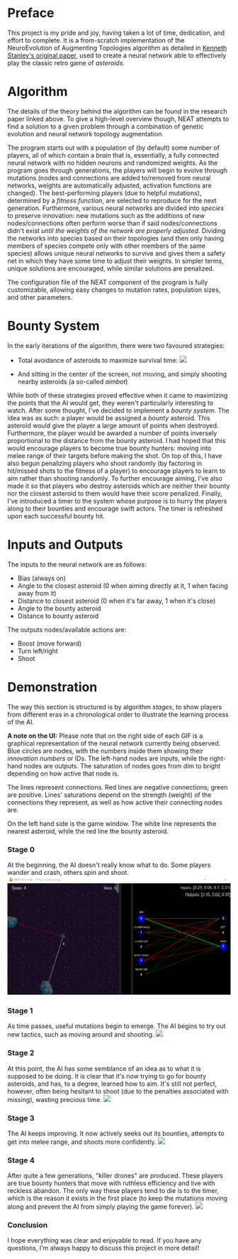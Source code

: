 # Preface
This project is my pride and joy, having taken a lot of time, dedication, and effort to complete. It is a from-scratch implementation of the NeuroEvolution of Augmenting Topologies
algorithm as detailed in [Kenneth Stanley's original paper](http://nn.cs.utexas.edu/downloads/papers/stanley.ec02.pdf), used to create a
neural network able to effectively play the classic retro game of *asteroids*.

# Algorithm
The details of the theory behind the algorithm can be found in the research paper linked above. To give a high-level overview though, NEAT attempts to find a solution to a given
problem through a combination of genetic evolution and neural network topology augmentation.  


The program starts out with a population of (by default) some number of players, all of which contain a *brain* that is, essentially, a fully connected neural network
with no hidden neurons and randomized weights. As the program goes through generations, the players will begin to evolve through mutations (nodes and connections are added to/removed from neural networks, weights are automatically adjusted, activation functions are changed). The best-performing players (due to helpful mutations), determined by a *fitness function*, are selected to reproduce for the next generation. Furthermore, various neural networks are divided into *species* to preserve innovation: new mutations such as the additions of new nodes/connections often perform worse than if said nodes/connections didn't exist *until the weights of the network are properly adjusted*. Dividing the networks into
species based on their topologies (and then only having members of species compete only with other members of the same species) allows unique neural networks to survive and gives them a safety net in which they have some time to adjust their weights. 
In simpler terms, unique solutions are encouraged, while similar solutions are penalized.


The configuration file of the NEAT component of the program is fully customizable, allowing easy changes to mutation rates, population sizes, and other parameters.

# Bounty System
In the early iterations of the algorithm, there were two favoured strategies:
* Total avoidance of asteroids to maximize survival time:
![](./gifs/avoiding_only.gif)

* And sitting in the center of the screen, not moving, and simply shooting nearby asteroids (a so-called *aimbot*)

While both of these strategies proved effective when it came to maximizing the points that the AI would get, they weren't particularly interesting to watch. After some thought, I've decided to implement a *bounty system*. The idea was as such: a player would be assigned a *bounty* asteroid. This asteroid would give the player a large amount of points when destroyed. Furthermore, the player would be awarded a number of points inversely proportional to the distance from the bounty asteroid. I had hoped that this would encourage players
to become true bounty hunters: moving into melee range of their targets before making the shot. On top of this, I have also begun penalizing players who shoot randomly (by factoring in hit/missed shots to the fitness of a player) to encourage players to learn to aim rather than shooting randomly. To further encourage aiming, I've also made it so that players who destroy asteroids which are neither their bounty nor the closest asteroid to them would have their score penalized. Finally, I've introduced a timer to the system whose purpose is to hurry the players along to their bounties and encourage swift actors. The timer is refreshed upon each successful bounty hit. 

# Inputs and Outputs
The inputs to the neural network are as follows:
* Bias (always on)
* Angle to the closest asteroid (0 when aiming directly at it, 1 when facing away from it)
* Distance to closest asteroid (0 when it's far away, 1 when it's close)
* Angle to the bounty asteroid
* Distance to bounty asteroid

The outputs nodes/available actions are:
* Boost (move forward)
* Turn left/right
* Shoot

# Demonstration
The way this section is structured is by algorithm *stages*, to show players from different eras in a chronological order to illustrate the learning process of the AI. 

**A note on the UI:** Please note that on the right side of each GIF is a graphical representation of the neural network currently being observed. Blue circles are nodes, with the numbers inside them showing their *innovation numbers* or IDs. The left-hand nodes are inputs, while the right-hand nodes are outputs. The saturation of nodes goes from dim to bright depending on how active that node is. 

The lines represent connections. Red lines are negative connections; green are positive. Lines' saturations depend on the strength (weight) of the connections they represent, as well as how active their connecting nodes are.

On the left hand side is the game window. The white line represents the nearest asteroid, while the red line the bounty asteroid.

### Stage 0
At the beginning, the AI doesn't really know what to do. Some players wander and crash, others spin and shoot.
![](./gifs/stage_0.gif)

### Stage 1
As time passes, useful mutations begin to emerge. The AI begins to try out new tactics, such as moving around and shooting.
![](./gifs/stage_1.gif)

### Stage 2
At this point, the AI has some semblance of an idea as to what it is supposed to be doing. It is clear that it's now trying to go for bounty asteroids, and has, to a degree, learned how to aim. It's still not perfect, however, often being hesitant to shoot (due to the penalties associated with missing), wasting precious time.
![](./gifs/stage_2.gif)

### Stage 3
The AI keeps improving. It now actively seeks out its bounties, attempts to get into melee range, and shoots more confidently.
![](./gifs/stage_3.gif)

### Stage 4
After quite a few generations, "killer drones" are produced. These players are true bounty hunters that move with ruthless efficiency and live with reckless abandon. The only way these players tend to die is to the timer, which is the reason it exists in the first place (to keep the mutations moving along and prevent the AI from simply playing the game forever).
![](./gifs/stage_4.gif)

### Conclusion
I hope everything was clear and enjoyable to read. If you have any questions, I'm always happy to discuss this project in more detail!

